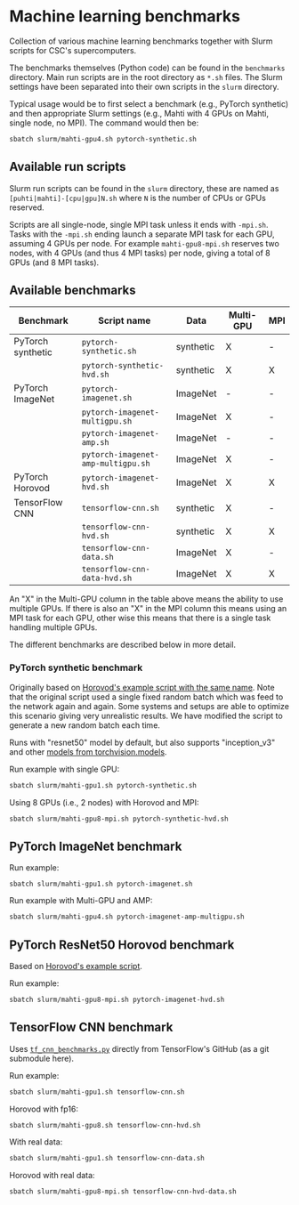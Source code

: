 # Machine learning benchmarks

Collection of various machine learning benchmarks together with Slurm scripts
for CSC's supercomputers.

The benchmarks themselves (Python code) can be found in the `benchmarks`
directory. Main run scripts are in the root directory as `*.sh` files. The Slurm
settings have been separated into their own scripts in the `slurm` directory.

Typical usage would be to first select a benchmark (e.g., PyTorch synthetic) and
then appropriate Slurm settings (e.g., Mahti with 4 GPUs on Mahti, single node,
no MPI). The command would then be:

```bash
sbatch slurm/mahti-gpu4.sh pytorch-synthetic.sh
```

## Available run scripts

Slurm run scripts can be found in the `slurm` directory, these are named as
`[puhti|mahti]-[cpu|gpu]N.sh` where `N` is the number of CPUs or GPUs reserved.

Scripts are all single-node, single MPI task unless it ends with `-mpi.sh`.
Tasks with the `-mpi.sh` ending launch a separate MPI task for each GPU,
assuming 4 GPUs per node. For example `mahti-gpu8-mpi.sh` reserves two nodes,
with 4 GPUs (and thus 4 MPI tasks) per node, giving a total of 8 GPUs (and 8 MPI
tasks).


## Available benchmarks

| Benchmark         | Script name                        | Data      | Multi-GPU | MPI |
| ---------         | -----------                        | ----      | --------- | --- |
| PyTorch synthetic | `pytorch-synthetic.sh`             | synthetic | X         | -   |
|                   | `pytorch-synthetic-hvd.sh`         | synthetic | X         | X   |
| PyTorch ImageNet  | `pytorch-imagenet.sh`              | ImageNet  | -         | -   |
|                   | `pytorch-imagenet-multigpu.sh`     | ImageNet  | X         | -   |
|                   | `pytorch-imagenet-amp.sh`          | ImageNet  | -         | -   |
|                   | `pytorch-imagenet-amp-multigpu.sh` | ImageNet  | X         | -   |
| PyTorch Horovod   | `pytorch-imagenet-hvd.sh`          | ImageNet  | X         | X   |
| TensorFlow CNN    | `tensorflow-cnn.sh`                | synthetic | X         | -   |
|                   | `tensorflow-cnn-hvd.sh`            | synthetic | X         | X   |
|                   | `tensorflow-cnn-data.sh`           | ImageNet  | X         | -   |
|                   | `tensorflow-cnn-data-hvd.sh`       | ImageNet  | X         | X   |

An "X" in the Multi-GPU column in the table above means the ability to use
multiple GPUs. If there is also an "X" in the MPI column this means using an MPI
task for each GPU, other wise this means that there is a single task handling
multiple GPUs.

The different benchmarks are described below in more detail. 


### PyTorch synthetic benchmark

Originally based on [Horovod's example script with the same name][1]. Note that
the original script used a single fixed random batch which was feed to the
network again and again. Some systems and setups are able to optimize this
scenario giving very unrealistic results. We have modified the script to
generate a new random batch each time.

Runs with "resnet50" model by default, but also supports "inception_v3" and
other [models from torchvision.models][2].

[1]: https://github.com/horovod/horovod/blob/master/examples/pytorch/pytorch_synthetic_benchmark.py
[2]: https://pytorch.org/vision/stable/models.html

Run example with single GPU:

```bash
sbatch slurm/mahti-gpu1.sh pytorch-synthetic.sh
```

Using 8 GPUs (i.e., 2 nodes) with Horovod and MPI:

```bash
sbatch slurm/mahti-gpu8-mpi.sh pytorch-synthetic-hvd.sh
```

## PyTorch ImageNet benchmark

Run example:

```
sbatch slurm/mahti-gpu1.sh pytorch-imagenet.sh
```

Run example with Multi-GPU and AMP:

```bash
sbatch slurm/mahti-gpu4.sh pytorch-imagenet-amp-multigpu.sh
```

## PyTorch ResNet50 Horovod benchmark

Based on [Horovod's example script][3].

[3]: https://github.com/horovod/horovod/blob/master/examples/pytorch/pytorch_imagenet_resnet50.py

Run example:

```bash
sbatch slurm/mahti-gpu8-mpi.sh pytorch-imagenet-hvd.sh
```


## TensorFlow CNN benchmark

Uses [`tf_cnn_benchmarks.py`][4] directly from TensorFlow's GitHub (as a git
submodule here).

[4]: tensorflow-benchmarks/scripts/tf_cnn_benchmarks/tf_cnn_benchmarks.py

Run example:

```bash
sbatch slurm/mahti-gpu1.sh tensorflow-cnn.sh
```

Horovod with fp16:

```bash
sbatch slurm/mahti-gpu8.sh tensorflow-cnn-hvd.sh
```

With real data:

```bash
sbatch slurm/mahti-gpu1.sh tensorflow-cnn-data.sh
```

Horovod with real data:
```bash
sbatch slurm/mahti-gpu8-mpi.sh tensorflow-cnn-hvd-data.sh
```
